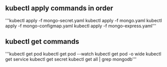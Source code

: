 ## kubectl apply commands in order
'''kubectl apply -f mongo-secret.yaml
kubectl apply -f mongo.yaml
kubectl apply -f mongo-configmap.yaml 
kubectl apply -f mongo-express.yaml'''

## kubectl get commands
'''kubectl get pod
kubectl get pod --watch
kubectl get pod -o wide
kubectl get service
kubectl get secret
kubectl get all | grep mongodb'''

